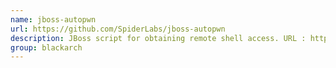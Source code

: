 ```yaml
---
name: jboss-autopwn
url: https://github.com/SpiderLabs/jboss-autopwn
description: JBoss script for obtaining remote shell access. URL : https://github.com/SpiderLabs/jboss-autopwn Groups : blackarch blackarch-exploitation blackarch-webapp blackarch-automation
group: blackarch
---
```

